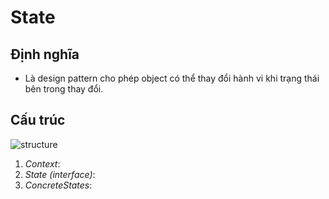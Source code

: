 # State
## Định nghĩa  
- Là design pattern cho phép object có thể thay đổi hành vi khi trạng thái bên trong thay đổi.
## Cấu trúc
![structure](https://refactoring.guru/images/patterns/diagrams/state/structure-en.png?id=38c5cc3a610a201e5bc26a441c63d327)  
1. *Context*:
2. *State (interface)*:
3. *ConcreteStates*: